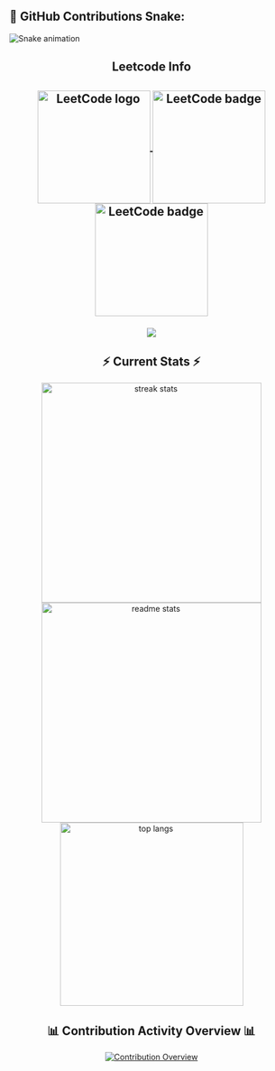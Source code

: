 ## 🐍 GitHub Contributions Snake:
![Snake animation](https://github.com/92kareeem/92kareeem/blob/output/github-contribution-grid-snake.svg)

<h2 align="center">Leetcode Info<h2>  
<p align="center">
  <a href="https://leetcode.com/92kareeem/" target="_blank">
    <img align="center" src="https://assets.leetcode.com/static_assets/marketing/2024-50-lg.png" alt="LeetCode logo" height="200" width="200" />
  </a>
  <a href="https://leetcode.com/92kareeem/" target="_blank">
    <img align="center" src="https://leetcode.com/static/images/badges/dcc-2024-9.png" alt="LeetCode badge" height="200" width="200" />
  </a>
  <a href="https://leetcode.com/92kareeem/" target="_blank">
    <img align="center" src="https://leetcode.com/static/images/badges/dcc-2024-8.png" alt="LeetCode badge" height="200" width="200" />
  </a>
</p>

<p align="center">
  <img align=top flex-grow=1 src="https://leetcard.jacoblin.cool/92kareeem?theme=dark&font=Nunito&ext=heatmap" />  
</p>

<h2 align="center">⚡ Current Stats ⚡</h2>
<div align=center>
  <img width=390 src="https://streak-stats.demolab.com/?user=92kareeem&count_private=true&theme=react&border_radius=10" alt="streak stats"/>
  <img width=390 src="https://github-readme-stats.vercel.app/api?username=92kareeem&show_icons=true&theme=react&rank_icon=github&border_radius=10" alt="readme stats" />
  <img width=325 align="center" src="https://github-readme-stats.vercel.app/api/top-langs/?username=92kareeem&hide=HTML&langs_count=8&layout=compact&theme=react&border_radius=10&size_weight=0.5&count_weight=0.5&exclude_repo=github-readme-stats" alt="top langs" />
</div>

<div align="center"> 
  <h2>📊 Contribution Activity Overview 📊</h2>
  <p align="center">
    <a href="https://github.com/92kareeem" target="_blank">
      <img src="https://github-readme-activity-graph.cyclic.app/graph?username=92kareeem&theme=react-dark" alt="Contribution Overview" />
    </a>
  </p>
</div>

